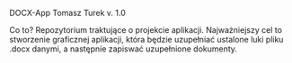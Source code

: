 DOCX-App
Tomasz Turek
v. 1.0

Co to?
Repozytorium traktujące o projekcie aplikacji.
Najważniejszy cel to stworzenie graficznej aplikacji, która będzie uzupełniać ustalone luki pliku .docx danymi, a następnie zapiswać uzupełnione dokumenty.